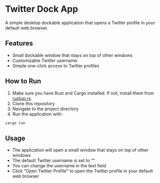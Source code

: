 # Twitter Dock App

A simple desktop dockable application that opens a Twitter profile in your default web browser.

## Features

- Small dockable window that stays on top of other windows
- Customizable Twitter username
- Simple one-click access to Twitter profiles

## How to Run

1. Make sure you have Rust and Cargo installed. If not, install them from [rustup.rs](https://rustup.rs/).
2. Clone this repository
3. Navigate to the project directory
4. Run the application with:

```bash
cargo run
```

## Usage

- The application will open a small window that stays on top of other windows
- The default Twitter username is set to ""
- You can change the username in the text field
- Click "Open Twitter Profile" to open the Twitter profile in your default web browser 
